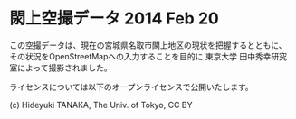 閖上空撮データ 2014 Feb 20
=======================

この空撮データは、現在の宮城県名取市閖上地区の現状を把握するとともに、
その状況をOpenStreetMapへの入力することを目的に
東京大学 田中秀幸研究室によって撮影されました。

ライセンスについては以下のオープンライセンスで公開いたします。

(c) Hideyuki TANAKA, The Univ. of Tokyo, CC BY 
